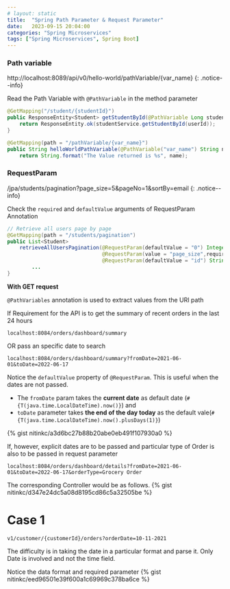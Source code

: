 ```yaml
---
# layout: static
title:  "Spring Path Parameter & Request Parameter"
date:   2023-09-15 20:04:00
categories: "Spring Microservices"
tags: ["Spring Microservices", Spring Boot]
---
```



### Path variable

http://localhost:8089/api/v0/hello-world/pathVariable/{var_name}
{: .notice--info}

Read the Path Variable with `@PathVariable` in the method parameter
```java
@GetMapping("/student/{studentId}")
public ResponseEntity<Student> getStudentById(@PathVariable Long studentId) {
    return ResponseEntity.ok(studentService.getStudentById(userId));
}
```
```java
@GetMapping(path = "/pathVariable/{var_name}")
public String helloWorldPathVariable(@PathVariable("var_name") String name) {
    return String.format("The Value returned is %s", name);
```

### RequestParam

/jpa/students/pagination?page_size=5&pageNo=1&sortBy=email
{: .notice--info}

Check the `required` and `defaultValue` arguments of RequestParam Annotation

```java
// Retrieve all users page by page
@GetMapping(path = "/students/pagination")
public List<Student> 
    retrieveAllUsersPagination(@RequestParam(defaultValue = "0") Integer pageNo,
                               @RequestParam(value = "page_size",required = false, defaultValue = "10") Integer pageSize,
                               @RequestParam(defaultValue = "id") String sortBy) {
        ...
}
```

**With GET request**

`@PathVariables` annotation is used to extract values from the URI path

If Requirement for the API is to get the summary of recent orders in the last 24 hours
```
localhost:8084/orders/dashboard/summary
```
OR pass an specific date to search
```
localhost:8084/orders/dashboard/summary?fromDate=2021-06-01&toDate=2022-06-17
```

Notice the `defaultValue` property of `@RequestParam`. This is useful when the dates are not passed. 
* The `fromDate` param takes the **current date** as default date (`#{T(java.time.LocalDateTime).now()}`) and
* `toDate` parameter takes **the end of the day today** as the default vale(`#{T(java.time.LocalDateTime).now().plusDays(1)}`)

{% gist nitinkc/a3d6bc27b88b20abe0eb491f107930a0 %}

If, however, explicit dates are to be passed and particular type of Order is also to be passed in request parameter

```
localhost:8084/orders/dashboard/details?fromDate=2021-06-01&toDate=2022-06-17&orderType=Grocery Order
```

The corresponding Controller would be as follows. 
{% gist nitinkc/d347e24dc5a08d8195cd86c5a32505be %}


# Case 1

```
v1/customer/{customerId}/orders?orderDate=10-11-2021
```

The difficulty is in taking the date in a particular format and parse it.
Only Date is involved and not the time field.

Notice the data format and required parameter
{% gist nitinkc/eed96501e39f600a1c69969c378ba6ce %}

